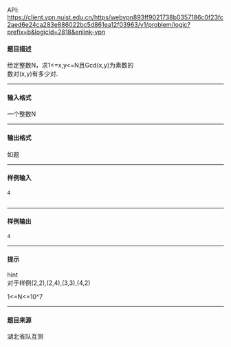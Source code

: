 API: https://client.vpn.nuist.edu.cn/https/webvpn893ff9021738b0357186c0f23fc2aed6e24ca283e886022bc5d861ea12f03963/v1/problem/logic?prefix=b&logicId=2818&enlink-vpn

#### 题目描述

给定整数N，求1<=x,y<=N且Gcd(x,y)为素数的  
数对(x,y)有多少对.

---

#### 输入格式

一个整数N

---

#### 输出格式

如题

---

#### 样例输入
```
4


```

---

#### 样例输出
```
4
```

---

#### 提示

hint  
对于样例(2,2),(2,4),(3,3),(4,2)

1<=N<=10^7  

---

#### 题目来源

湖北省队互测